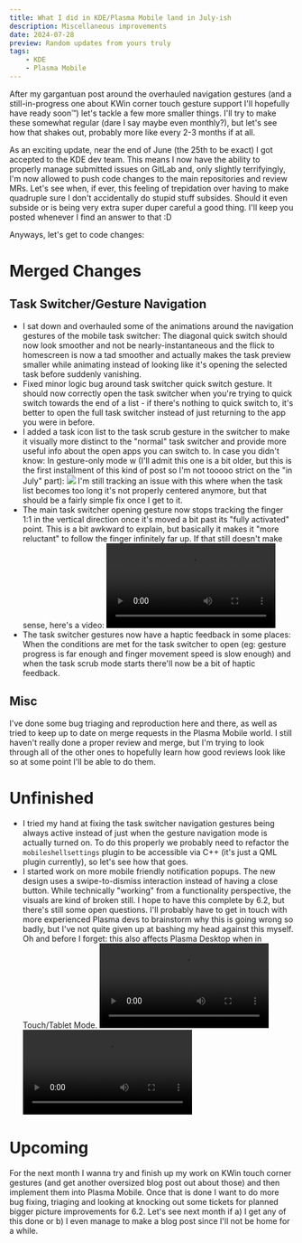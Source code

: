 ```yaml
---
title: What I did in KDE/Plasma Mobile land in July-ish
description: Miscellaneous improvements
date: 2024-07-28
preview: Random updates from yours truly
tags:
    - KDE
    - Plasma Mobile
---
```


After my gargantuan post around the overhauled navigation gestures (and a still-in-progress one about KWin corner touch gesture support I'll hopefully have ready soon:tm:) let's tackle a few more smaller things. I'll try to make these somewhat regular (dare I say maybe even monthly?), but let's see how that shakes out, probably more like every 2-3 months if at all.

As an exciting update, near the end of June (the 25th to be exact) I got accepted to the KDE dev team. This means I now have the ability to properly manage submitted issues on GitLab and, only slightly terrifyingly, I'm now allowed to push code changes to the main repositories and review MRs. Let's see when, if ever, this feeling of trepidation over having to make quadruple sure I don't accidentally do stupid stuff subsides. Should it even subside or is being very extra super duper careful a good thing. I'll keep you posted whenever I find an answer to that :D

Anyways, let's get to code changes:

# Merged Changes

## Task Switcher/Gesture Navigation

- I sat down and overhauled some of the animations around the navigation gestures of the mobile task switcher: The diagonal quick switch should now look smoother and not be nearly-instantaneous and the flick to homescreen is now a tad smoother and actually makes the task preview smaller while animating instead of looking like it's opening the selected task before suddenly vanishing.
- Fixed minor logic bug around task switcher quick switch gesture. It should now correctly open the task switcher when you're trying to quick switch towards the end of a list - if there's nothing to quick switch to, it's better to open the full task switcher instead of just returning to the app you were in before.
- I added a task icon list to the task scrub gesture in the switcher to make it visually more distinct to the "normal" task switcher and provide more useful info about the open apps you can switch to. In case you didn't know: In gesture-only mode w (I'll admit this one is a bit older, but this is the first installment of this kind of post so I'm not tooooo strict on the "in July" part): ![](taskswitcher_scrub_icon_list.png) I'm still tracking an issue with this where when the task list becomes too long it's not properly centered anymore, but that should be a fairly simple fix once I get to it.
- The main task switcher opening gesture now stops tracking the finger 1:1 in the vertical direction once it's moved a bit past its "fully activated" point. This is a bit awkward to explain, but basically it makes it "more reluctant" to follow the finger infinitely far up. If that still doesn't make sense, here's a video: ![](taskswitcher_tracking_reluctance.mp4)
- The task switcher gestures now have a haptic feedback in some places: When the conditions are met for the task switcher to open (eg: gesture progress is far enough and finger movement speed is slow enough) and when the task scrub mode starts there'll now be a bit of haptic feedback.

## Misc

I've done some bug triaging and reproduction here and there, as well as tried to keep up to date on merge requests in the Plasma Mobile world. I still haven't really done a proper review and merge, but I'm trying to look through all of the other ones to hopefully learn how good reviews look like so at some point I'll be able to do them.

# Unfinished

- I tried my hand at fixing the task switcher navigation gestures being always active instead of just when the gesture navigation mode is actually turned on. To do this properly we probably need to refactor the `mobileshellsettings` plugin to be accessible via C++ (it's just a QML plugin currently), so let's see how that goes.
- I started work on more mobile friendly notification popups. The new design uses a swipe-to-dismiss interaction instead of having a close button. While technically "working" from a functionality perspective, the visuals are kind of broken still. I hope to have this complete by 6.2, but there's still some open questions. I'll probably have to get in touch with more experienced Plasma devs to brainstorm why this is going wrong so badly, but I've not quite given up at bashing my head against this myself. Oh and before I forget: this also affects Plasma Desktop when in Touch/Tablet Mode. ![This was my first try, which was smooth but left behind the window shadow](mobile_notifications_fail_1.mp4) ![And this my second try which is more technically correct and properly moves the window, but... I mean, you can see it yourself](mobile_notifications_fail_2.webm)

# Upcoming

For the next month I wanna try and finish up my work on KWin touch corner gestures (and get another oversized blog post out about those) and then implement them into Plasma Mobile. Once that is done I want to do more bug fixing, triaging and looking at knocking out some tickets for planned bigger picture improvements for 6.2. Let's see next month if a) I get any of this done or b) I even manage to make a blog post since I'll not be home for a while.
